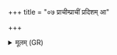 +++
title = "०७ प्राचीम्प्राचीं प्रदिशम् आ"

+++
<details><summary>मूलम् (GR)</summary>

प्राचींप्राचीं प्रदिशम् आ रभेताम्  
एतं लोकं श्रद्दधानाः सचन्ते ।  
मिमाथां पात्रं तद् वां पूर्णम् अस्तु  
स वां पक्वः पित्र्याणे न्यायत् ॥
</details>